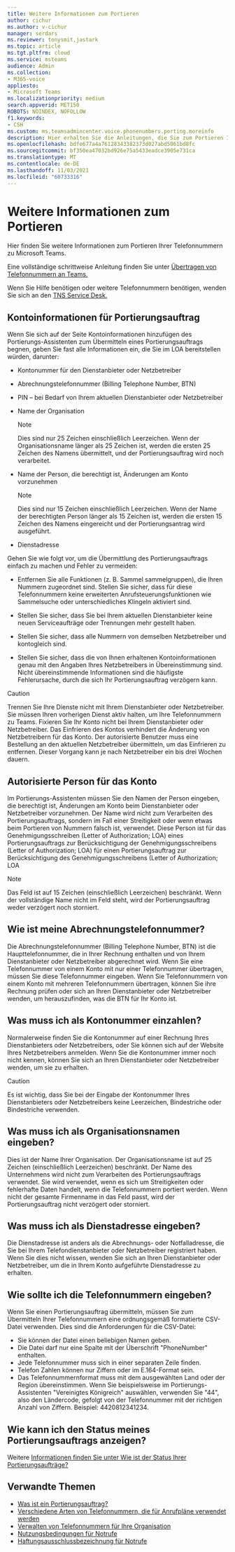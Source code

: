 ```yaml
---
title: Weitere Informationen zum Portieren
author: cichur
ms.author: v-cichur
manager: serdars
ms.reviewer: tonysmit,jastark
ms.topic: article
ms.tgt.pltfrm: cloud
ms.service: msteams
audience: Admin
ms.collection:
- M365-voice
appliesto:
- Microsoft Teams
ms.localizationpriority: medium
search.appverid: MET150
ROBOTS: NOINDEX, NOFOLLOW
f1.keywords:
- CSH
ms.custom: ms.teamsadmincenter.voice.phonenumbers.porting.moreinfo
description: Hier erhalten Sie die Anleitungen, die Sie zum Portieren Ihrer Telefonnummern zu Microsoft Teams.
ms.openlocfilehash: bdfe677a4a76128343382373d027abd5061bd8fc
ms.sourcegitcommit: bf350ea47032bd926e75a5433eadce3905e731ca
ms.translationtype: MT
ms.contentlocale: de-DE
ms.lasthandoff: 11/03/2021
ms.locfileid: "60733316"
---
```

# <a name="more-information-about-porting"></a>Weitere Informationen zum Portieren

Hier finden Sie weitere Informationen zum Portieren Ihrer Telefonnummern zu Microsoft Teams.

Eine vollständige schrittweise Anleitung finden Sie unter [Übertragen von Telefonnummern an Teams.](transfer-phone-numbers-to-teams.md)

Wenn Sie Hilfe benötigen oder weitere Telefonnummern benötigen, wenden Sie sich an den [TNS Service Desk.](../manage-phone-numbers-for-your-organization/contact-tns-service-desk.md)

## <a name="port-order-account-information"></a>Kontoinformationen für Portierungsauftrag

Wenn Sie sich  auf der Seite Kontoinformationen hinzufügen des Portierungs-Assistenten zum Übermitteln eines Portierungsauftrags begnen, geben Sie fast alle Informationen ein, die Sie im LOA bereitstellen würden, darunter:
  
- Kontonummer für den Dienstanbieter oder Netzbetreiber
    
- Abrechnungstelefonnummer (Billing Telephone Number, BTN)
    
- PIN – bei Bedarf von Ihrem aktuellen Dienstanbieter oder Netzbetreiber
    
- Name der Organisation
    
    > [!NOTE]
    > Dies sind nur 25 Zeichen einschließlich Leerzeichen. Wenn der Organisationsname länger als 25 Zeichen ist, werden die ersten 25 Zeichen des Namens übermittelt, und der Portierungsauftrag wird noch verarbeitet.
  
- Name der Person, die berechtigt ist, Änderungen am Konto vorzunehmen
    
    > [!NOTE]
    > Dies sind nur 15 Zeichen einschließlich Leerzeichen. Wenn der Name der berechtigten Person länger als 15 Zeichen ist, werden die ersten 15 Zeichen des Namens eingereicht und der Portierungsantrag wird ausgeführt. 
  
- Dienstadresse
  
Gehen Sie wie folgt vor, um die Übermittlung des Portierungsauftrags einfach zu machen und Fehler zu vermeiden:
  
- Entfernen Sie alle Funktionen (z. B. Sammel sammelgruppen), die Ihren Nummern zugeordnet sind. Stellen Sie sicher, dass für diese Telefonnummern keine erweiterten Anrufsteuerungsfunktionen wie Sammelsuche oder unterschiedliches Klingeln aktiviert sind.
    
- Stellen Sie sicher, dass Sie bei Ihrem aktuellen Dienstanbieter keine neuen Serviceaufträge oder Trennungen mehr gestellt haben.
    
- Stellen Sie sicher, dass alle Nummern von demselben Netzbetreiber und kontogleich sind.
    
- Stellen Sie sicher, dass die von Ihnen erhaltenen Kontoinformationen genau mit den Angaben Ihres Netzbetreibers in Übereinstimmung sind. Nicht übereinstimmende Informationen sind die häufigste Fehlerursache, durch die sich Ihr Portierungsauftrag verzögern kann.
    
> [!CAUTION]
> Trennen Sie Ihre Dienste nicht mit Ihrem Dienstanbieter oder Netzbetreiber. Sie müssen Ihren vorherigen Dienst aktiv halten, um Ihre Telefonnummern zu Teams. Fixieren Sie Ihr Konto nicht bei Ihrem Dienstanbieter oder Netzbetreiber. Das Einfrieren des Kontos verhindert die Änderung von Netzbetreibern für das Konto. Der autorisierte Benutzer muss eine Bestellung an den aktuellen Netzbetreiber übermitteln, um das Einfrieren zu entfernen. Dieser Vorgang kann je nach Netzbetreiber ein bis drei Wochen dauern.

## <a name="authorized-person-on-the-account"></a>Autorisierte Person für das Konto

Im Portierungs-Assistenten müssen Sie den Namen der Person eingeben, die berechtigt ist, Änderungen am Konto beim Dienstanbieter oder Netzbetreiber vorzunehmen. Der Name wird nicht zum Verarbeiten des Portierungsauftrags, sondern im Fall einer Streitigkeit oder wenn etwas beim Portieren von Nummern falsch ist, verwendet. Diese Person ist für das Genehmigungsschreiben (Letter of Authorization; LOA) eines Portierungsauftrags zur Berücksichtigung der Genehmigungsschreibens (Letter of Authorization; LOA) für einen Portierungsauftrag zur Berücksichtigung des Genehmigungsschreibens (Letter of Authorization; LOA
  
> [!NOTE]
> Das Feld ist auf 15 Zeichen (einschließlich Leerzeichen) beschränkt. Wenn der vollständige Name nicht im Feld steht, wird der Portierungsauftrag weder verzögert noch storniert.
  
## <a name="whats-my-billing-telephone-number"></a>Wie ist meine Abrechnungstelefonnummer?

Die Abrechnungstelefonnummer (Billing Telephone Number, BTN) ist die Haupttelefonnummer, die in Ihrer Rechnung enthalten und von Ihrem Dienstanbieter oder Netzbetreiber abgerechnet wird. Wenn Sie eine Telefonnummer von einem Konto mit nur einer Telefonnummer übertragen, müssen Sie diese Telefonnummer eingeben. Wenn Sie Telefonnummern von einem Konto mit mehreren Telefonnummern übertragen, können Sie ihre Rechnung prüfen oder sich an Ihren Dienstanbieter oder Netzbetreiber wenden, um herauszufinden, was die BTN für Ihr Konto ist.

## <a name="what-should-i-put-in-for-the-account-number"></a>Was muss ich als Kontonummer einzahlen?

Normalerweise finden Sie die Kontonummer auf einer Rechnung Ihres Dienstanbieters oder Netzbetreibers, oder Sie können sich auf der Website Ihres Netzbetreibers anmelden. Wenn Sie die Kontonummer immer noch nicht kennen, können Sie sich an Ihren Dienstanbieter oder Netzbetreiber wenden, um sie zu erhalten.
  
> [!CAUTION]
>  Es ist wichtig, dass Sie bei der Eingabe der Kontonummer Ihres Dienstanbieters oder Netzbetreibers keine Leerzeichen, Bindestriche oder Bindestriche verwenden.

## <a name="what-should-i-put-in-for-the-organization-name"></a>Was muss ich als Organisationsnamen eingeben?

Dies ist der Name Ihrer Organisation. Der Organisationsname ist auf 25 Zeichen (einschließlich Leerzeichen) beschränkt. Der Name des Unternehmens wird nicht zum Verarbeiten des Portierungsauftrags verwendet. Sie wird verwendet, wenn es sich um Streitigkeiten oder fehlerhafte Daten handelt, wenn die Telefonnummern portiert werden. Wenn nicht der gesamte Firmenname in das Feld passt, wird der Portierungsauftrag nicht verzögert oder storniert.
  
## <a name="what-should-i-put-in-for-the-service-address"></a>Was muss ich als Dienstadresse eingeben?

Die Dienstadresse ist anders als die Abrechnungs- oder Notfalladresse, die Sie bei Ihrem Telefondienstanbieter oder Netzbetreiber registriert haben. Wenn Sie dies nicht wissen, wenden Sie sich an Ihren Dienstanbieter oder Netzbetreiber, um die in Ihrem Konto aufgeführte Dienstadresse zu erhalten.

## <a name="how-should-i-enter-the-phone-numbers"></a>Wie sollte ich die Telefonnummern eingeben?
<a name="bkadding"> </a>

Wenn Sie einen Portierungsauftrag übermitteln, müssen Sie zum Übermitteln Ihrer Telefonnummern eine ordnungsgemäß formatierte CSV-Datei verwenden. Dies sind die Anforderungen für die CSV-Datei:

 - Sie können der Datei einen beliebigen Namen geben.
 - Die Datei darf nur eine Spalte mit der Überschrift "PhoneNumber" enthalten.
 - Jede Telefonnummer muss sich in einer separaten Zeile finden.
 - Telefon Zahlen können nur Ziffern oder im E.164-Format sein.
 - Das Telefonnummernformat muss mit dem ausgewählten Land oder der Region übereinstimmen. Wenn Sie beispielsweise im Portierungs-Assistenten "Vereinigtes Königreich" auswählen, verwenden Sie "44", also den Ländercode, gefolgt von der Telefonnummer mit der richtigen Anzahl von Ziffern. Beispiel: 4420812341234.

## <a name="how-do-i-see-the-status-of-my-port-order"></a>Wie kann ich den Status meines Portierungsauftrags anzeigen?

Weitere [Informationen finden Sie unter Wie ist der Status Ihrer Portierungsaufträge?](port-order-status.md)

## <a name="related-topics"></a>Verwandte Themen

- [Was ist ein Portierungsauftrag?](port-order-overview.md)
- [Verschiedene Arten von Telefonnummern, die für Anrufpläne verwendet werden](../different-kinds-of-phone-numbers-used-for-calling-plans.md)
- [Verwalten von Telefonnummern für Ihre Organisation](../manage-phone-numbers-for-your-organization/manage-phone-numbers-for-your-organization.md)
- [Nutzungsbedingungen für Notrufe](../emergency-calling-terms-and-conditions.md)
- [Haftungsausschlussbezeichnung für Notrufe](https://github.com/MicrosoftDocs/OfficeDocs-SkypeForBusiness/blob/live/Teams/downloads/emergency-calling/emergency-calling-label-(en-us)-(v.1.0).zip?raw=true)
